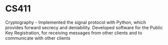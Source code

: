 # CS411
Cryptography - Implemented the signal protocol with Python, which provides forward secrecy and deniability.
Developed software for the Public Key Registration, for receiving messages from other clients and to communicate with other clients
